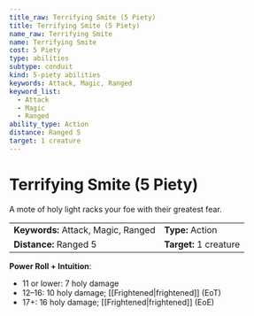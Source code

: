 ```yaml
---
title_raw: Terrifying Smite (5 Piety)
title: Terrifying Smite (5 Piety)
name_raw: Terrifying Smite
name: Terrifying Smite
cost: 5 Piety
type: abilities
subtype: conduit
kind: 5-piety abilities
keywords: Attack, Magic, Ranged
keyword_list:
  - Attack
  - Magic
  - Ranged
ability_type: Action
distance: Ranged 5
target: 1 creature
---
```


# Terrifying Smite (5 Piety)

A mote of holy light racks your foe with their greatest fear.

|                                     |                        |
| :---------------------------------- | :--------------------- |
| **Keywords:** Attack, Magic, Ranged | **Type:** Action       |
| **Distance:** Ranged 5              | **Target:** 1 creature |

**Power Roll + Intuition**:

- 11 or lower: 7 holy damage
- 12–16: 10 holy damage; [[Frightened\|frightened]] (EoT)
- 17+: 16 holy damage; [[Frightened\|frightened]] (EoE)
